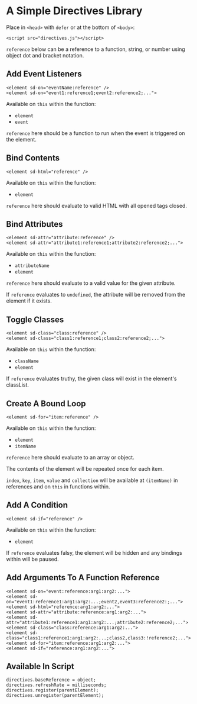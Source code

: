 # A Simple Directives Library

Place in `<head>` with `defer` or at the bottom of `<body>`:

    <script src="directives.js"></script>

`reference` below can be a reference to a function, string, or number using object dot and bracket notation.

## Add Event Listeners

    <element sd-on="eventName:reference" />
    <element sd-on="event1:reference1;event2:reference2;...">

Available on `this` within the function:

-   `element`
-   `event`

`reference` here should be a function to run when the event is triggered on the element.

## Bind Contents

    <element sd-html="reference" />

Available on `this` within the function:

-   `element`

`reference` here should evaluate to valid HTML with all opened tags closed.

## Bind Attributes

    <element sd-attr="attribute:reference" />
    <element sd-attr="attribute1:reference1;attribute2:reference2;...">

Available on `this` within the function:

-   `attributeName`
-   `element`

`reference` here should evaluate to a valid value for the given attribute.

If `reference` evaluates to `undefined`, the attribute will be removed from the element if it exists.

## Toggle Classes

    <element sd-class="class:reference" />
    <element sd-class="class1:reference1;class2:reference2;...">

Available on `this` within the function:

-   `className`
-   `element`

If `reference` evaluates truthy, the given class will exist in the element's classList.

## Create A Bound Loop

    <element sd-for="item:reference" />

Available on `this` within the function:

-   `element`
-   `itemName`

`reference` here should evaluate to an array or object.

The contents of the element will be repeated once for each item.

`index`, `key`, `item`, `value` and `collection` will be available at `(itemName)` in references and on `this` in functions within.

## Add A Condition

    <element sd-if="reference" />

Available on `this` within the function:

-   `element`

If `reference` evaluates falsy, the element will be hidden and any bindings within will be paused.

## Add Arguments To A Function Reference

    <element sd-on="event:reference:arg1:arg2:...">
    <element sd-on="event1:reference1:arg1:arg2:...;event2,event3:reference2:;...">
    <element sd-html="reference:arg1:arg2:...">
    <element sd-attr="attribute:reference:arg1:arg2:...">
    <element sd-attr="attribute1:reference1:arg1:arg2:...;attribute2:reference2;...">
    <element sd-class="class:reference:arg1:arg2:...">
    <element sd-class="class1:reference1:arg1:arg2:...;class2,class3:!reference2;...">
    <element sd-for="item:reference:arg1:arg2:...">
    <element sd-if="reference:arg1:arg2:...">

## Available In Script

    directives.baseReference = object;
    directives.refreshRate = milliseconds;
    directives.register(parentElement);
    directives.unregister(parentElement);

